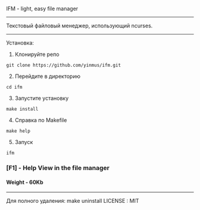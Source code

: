 IFM - light, easy file manager
___
Текстовый файловый менеджер, использующий ncurses. 
____



Установка:

1. Клонируйте репо 
```
git clone https://github.com/yinmus/ifm.git
```
2. Перейдите в директорию
```
cd ifm
```
3. Запустите установку
```
make install
```
4. Справка по Makefile
```
make help
```
5. Запуск
```
ifm
```


### [F1] - Help View in the file manager
#### Weight - 60Kb
___


Для полного удаления: make uninstall
LICENSE : MIT
